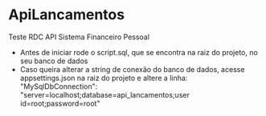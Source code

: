 # ApiLancamentos
Teste RDC API Sistema Financeiro Pessoal

- Antes de iniciar rode o script.sql, que se encontra na raiz do projeto, no seu banco de dados
- Caso queira alterar a string de conexão do banco de dados, acesse appsettings.json na raiz do projeto e altere a linha: 
    "MySqlDbConnection": "server=localhost;database=api_lancamentos;user id=root;password=root"
